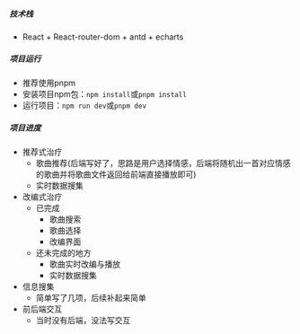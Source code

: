 ##### 技术栈

- React + React-router-dom + antd + echarts

##### 项目运行

- 推荐使用pnpm
- 安装项目npm包：`npm install`或`pnpm install`
- 运行项目：`npm run dev`或`pnpm dev`

##### 项目进度

- 推荐式治疗
  - 歌曲推荐(后端写好了，思路是用户选择情感，后端将随机出一首对应情感的歌曲并将歌曲文件返回给前端直接播放即可)
  - 实时数据搜集
- 改编式治疗
  - 已完成
    - 歌曲搜索
    - 歌曲选择
    - 改编界面
  - 还未完成的地方
    - 歌曲实时改编与播放
    - 实时数据搜集
- 信息搜集
  - 简单写了几项，后续补起来简单
- 前后端交互
  - 当时没有后端，没法写交互


